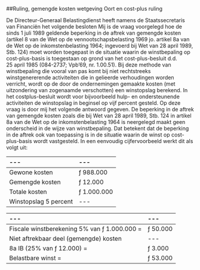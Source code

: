 <meta http-equiv='Content-Type' content='text/html; charset=utf-8' />

##Ruling, gemengde kosten wetgeving Oort en cost-plus ruling

De Directeur-Generaal Belastingdienst heeft namens de Staatssecretaris van Financiën het volgende besloten     Mij is de vraag voorgelegd hoe de sinds 1 juli 1989 geldende beperking in de aftrek van gemengde kosten (artikel 8 van de Wet op de vennootschapsbelasting 1969 jo. artikel 8a van de Wet op de inkomstenbelasting 1964; ingevoerd bij Wet van 28 april 1989, Stb. 124) moet worden toegepast in de situatie waarin de winstbepaling op cost-plus-basis is toegestaan op grond van het cost-plus-besluit d.d. 25 april 1985 (084-2737; Vpb’69, nr. 1.00.51). Bij deze methode van winstbepaling die vooral van pas komt bij niet rechtstreeks winstgenererende activiteiten die in gelieerde verhoudingen worden verricht, wordt op de door de ondernemingen gemaakte kosten (met uitzondering van zogenaamde verschotten) een winstopslag berekend. In het costplus-besluit wordt voor bijvoorbeeld hulp- en ondersteunende activiteiten de winstopslag in beginsel op vijf percent gesteld. Op deze vraag is door mij het volgende antwoord gegeven. De beperking in de aftrek van gemengde kosten zoals die bij Wet van 28 april 1989, Stb. 124 in artikel 8a van de Wet op de inkomstenbelasting 1964 is neergelegd maakt geen onderscheid in de wijze van winstbepaling. Dat betekent dat de beperking in de aftrek ook van toepassing is in de situatie waarin de winst op cost-plus-basis wordt vastgesteld. In een eenvoudig cijfervoorbeeld werkt dit als volgt uit:  

| --- | --- |
|:---|:---|
| Gewone kosten  | ƒ 988.000  |
| Gemengde kosten  | ƒ 12.000  |
| Totale kosten  | ƒ 1.000.000  |
| Winstopslag 5 percent  | --- |

| --- | --- |
|:---|:---|
| Fiscale winstberekening 5% van ƒ 1.000.000 =  | ƒ 50.000  |
| Niet aftrekbaar deel (gemengde) kosten  | --- |
| 8a IB (25% van ƒ 12.000) =  | ƒ 3.000  |
| Belastbare winst =  | ƒ 53.000  |

